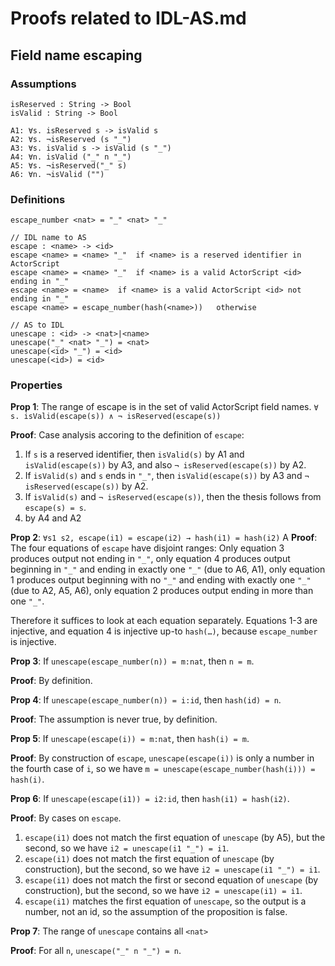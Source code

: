 Proofs related to IDL-AS.md
===========================

Field name escaping
-------------------

### Assumptions

```
isReserved : String -> Bool
isValid : String -> Bool

A1: ∀s. isReserved s -> isValid s
A2: ∀s. ¬isReserved (s "_")
A3: ∀s. isValid s -> isValid (s "_")
A4: ∀n. isValid ("_" n "_")
A5: ∀s. ¬isReserved("_" s)
A6: ∀n. ¬isValid ("")
```

### Definitions

```
escape_number <nat> = "_" <nat> "_"

// IDL name to AS
escape : <name> -> <id>
escape <name> = <name> "_"  if <name> is a reserved identifier in ActorScript
escape <name> = <name> "_"  if <name> is a valid ActorScript <id> ending in "_"
escape <name> = <name>  if <name> is a valid ActorScript <id> not ending in "_"
escape <name> = escape_number(hash(<name>))   otherwise

// AS to IDL
unescape : <id> -> <nat>|<name>
unescape("_" <nat> "_") = <nat>
unescape(<id> "_") = <id>
unescape(<id>) = <id>
```

### Properties

**Prop 1**: The range of escape is in the set of valid ActorScript field names.
`∀ s. isValid(escape(s)) ∧ ¬ isReserved(escape(s))`

**Proof**: Case analysis accoring to the definition of `escape`:
1. If `s` is a reserved identifier, then `isValid(s)` by A1 and `isValid(escape(s))` by A3, and also `¬ isReserved(escape(s))` by A2.
2. If `isValid(s)` and `s` ends in `"_"`, then `isValid(escape(s))` by A3 and `¬ isReserved(escape(s))` by A2.
3. If `isValid(s)` and `¬ isReserved(escape(s))`, then the thesis follows from `escape(s) = s`.
4. by A4 and A2

**Prop 2**: `∀s1 s2, escape(i1) = escape(i2) → hash(i1) = hash(i2)`
A
**Proof**: The four equations of `escape` have disjoint ranges: Only equation 3 produces output not ending in `"_"`, only equation 4 produces output beginning in `"_"` and ending in exactly one `"_"` (due to A6, A1), only equation 1 produces output beginning with no `"_"` and ending with exactly one `"_"` (due to A2, A5, A6), only equation 2 produces output ending in more than one `"_"`.

Therefore it suffices to look at each equation separately. Equations 1-3 are injective, and equation 4 is injective up-to `hash(…)`, because `escape_number` is injective.

**Prop 3**: If `unescape(escape_number(n)) = m:nat`, then `n = m`.

**Proof**: By definition.

**Prop 4**: If `unescape(escape_number(n)) = i:id`, then `hash(id) = n`.

**Proof**: The assumption is never true, by definition.

**Prop 5**: If `unescape(escape(i)) = m:nat`, then `hash(i) = m`.

**Proof**: By construction of `escape`, `unescape(escape(i))` is only a number in the fourth case of `i`, so we have `m = unescape(escape_number(hash(i))) = hash(i)`.

**Prop 6**: If `unescape(escape(i1)) = i2:id`, then `hash(i1) = hash(i2)`.

**Proof**: By cases on `escape`.
1. `escape(i1)` does not match the first equation of `unescape` (by A5), but the second, so we have `i2 = unescape(i1 "_") = i1`.
2. `escape(i1)` does not match the first equation of `unescape` (by construction), but the second, so we have `i2 = unescape(i1 "_") = i1`.
3. `escape(i1)` does not match the first or second equation of `unescape` (by construction), but the second, so we have `i2 = unescape(i1) = i1`.
3. `escape(i1)` matches the first equation of `unescape`, so the output is a number, not an id, so the assumption of the proposition is false.

**Prop 7**: The range of `unescape` contains all `<nat>`

**Proof**: For all `n`, `unescape("_" n "_") = n`.
